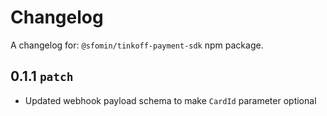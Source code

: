 # Changelog

A changelog for: `@sfomin/tinkoff-payment-sdk` npm package.

## 0.1.1 `patch`

- Updated webhook payload schema to make `CardId` parameter optional
